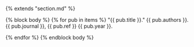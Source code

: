{% extends "section.md" %}

{% block body %}
{% for pub in items %}
"{{ pub.title }}."
{{ pub.authors }}.
{{ pub.journal }}, {{ pub.ref }} {{ pub.year }}.

{% endfor %}
{% endblock body %}
